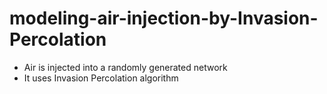 # modeling-air-injection-by-Invasion-Percolation

* Air is injected into a randomly generated network
* It uses Invasion Percolation algorithm
